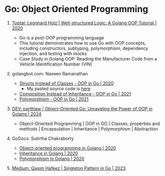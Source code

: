 # Go: Object Oriented Programming

1. [Toptal: Leonhard Holz | Well-structured Logic: A Golang OOP Tutorial | 2020](https://www.toptal.com/golang/golang-oop-tutorial)
   - Go is a post-OOP programming language
   - This tutorial demonstrates how to use Go with OOP concepts, including constructors, subtyping,
     polymorphism, dependency injection, and testing with mocks
   - Case Study in Golang OOP: Reading the Manufacturer Code from a Vehicle Identification Number (VIN)

1. golangbot.com: Naveen Ramanathan
   - [Structs Instead of Classes - OOP in Go | 2020](https://golangbot.com/structs-instead-of-classes/)
     * My pasted source code is [here](code-examples/golangbot-struct-class)
   - [Composition Instead of Inheritance - OOP in Go | 2021](https://golangbot.com/inheritance/)
   - [Polymorphism - OOP in Go | 2021](https://golangbot.com/polymorphism/)

1. [DEV: parthlaw | Object-Oriented Go: Unraveling the Power of OOP in Golang | 2024](https://dev.to/parthlaw/object-oriented-go-unraveling-the-power-of-oop-in-golang-49h6)
   - Object-Oriented Programming | OOP in GO | Classes, properties and methods |
     Encapsulation | Inheritance | Polymorphism | Abstraction

1. GoDocs: Sutirtha Chakraborty
   - [Object-oriented programming in Golang | 2020](https://golangdocs.com/object-oriented-programming-in-golang)
   - [Inheritance in Golang | 2020](https://golangdocs.com/inheritance-in-golang)
   - [Polymorphism in Golang | 2020](https://golangdocs.com/polymorphism-in-golang)

1. [Medium: Qasim Hafeez | Singleton Pattern in Go | 2023](https://medium.com/@qasimhafeez/singleton-pattern-in-go-10278dea12ca)

